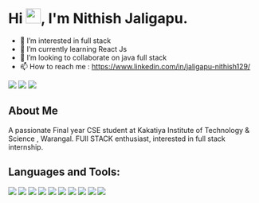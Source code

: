 # Hi <img src="https://media.giphy.com/media/hvRJCLFzcasrR4ia7z/giphy.gif" width="30px">, I'm Nithish Jaligapu.
- 👀 I’m interested in  full stack 
- 🌱 I’m currently learning  React Js
- 💞️ I’m looking to collaborate on java full stack 
- 📫 How to reach me : https://www.linkedin.com/in/jaligapu-nithish129/

<!---
Nithish1209/Nithish1209 is a ✨ special ✨ repository because its `README.md` (this file) appears on your GitHub profile.
You can click the Preview link to take a look at your changes.
--->





<p align="left"> 
  <a href="mailto:nithishjaligapu123@gmail.com"><img src="https://img.shields.io/badge/Email-blue"></a>
  <a href="https://ww.linkedin.com/in/jaligapu-nithish129"><img src="https://img.shields.io/badge/LinkedIn-blue"></a>
  <a href="https://nithish1209.github.io/personal/portfolio.html"><img src="https://img.shields.io/badge/Website-orange"></a>
</p>

## About Me

A passionate Final year CSE student at Kakatiya Institute of Technology & Science , Warangal. FUll STACK enthusiast, interested in full stack internship.

## Languages and Tools:
<p align="left">
<img src="https://img.icons8.com/color/48/000000/bootstrap.png"/>
<img src="https://img.icons8.com/color/48/000000/c-programming.png"/>
<img src="https://img.icons8.com/color/48/000000/react-native.png"/>
<img src="https://img.icons8.com/color/48/000000/html-5.png"/>
<img src="https://img.icons8.com/color/48/000000/css3.png"/>
<img src="https://img.icons8.com/color/48/000000/javascript.png"/>
<img src="https://img.icons8.com/color/48/000000/mysql.png"/>
<img src="https://img.icons8.com/color/48/000000/java-coffee-cup-logo.png"/>


  <img src="https://img.icons8.com/color/48/000000/python.png"/>
  <img src="https://img.icons8.com/color/48/000000/git.png"/>
</p>


        
       


